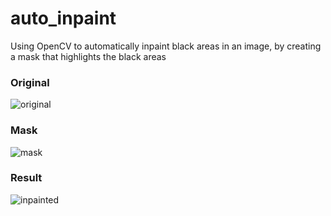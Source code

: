 # auto_inpaint
Using OpenCV to automatically inpaint black areas in an image, by creating a mask that highlights the black areas

### Original
![original](https://i.imgur.com/wu9Gbek.jpg "Original")

### Mask
![mask](https://i.imgur.com/0eTCuJP.jpg "Mask")

### Result
![inpainted](https://i.imgur.com/fHKnmbz.jpg "Inpainted")
